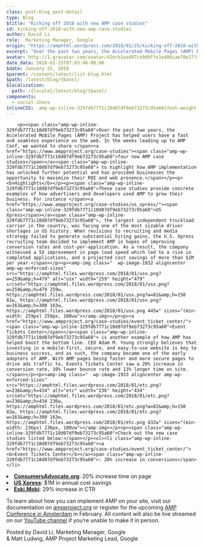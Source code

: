 ```yaml
---
class: post-blog post-detail
type: Blog
$title: "Kicking off 2018 with new AMP case studies"
id: kicking-off-2018-with-new-amp-case-studies
author: David Li
role:  Marketing Manager, Google
origin: "https://amphtml.wordpress.com/2018/01/25/kicking-off-2018-with-new-amp-case-studies/amp/"
excerpt: "Over the past two years, the Accelerated Mobile Pages (AMP) Project has helped users have a fast and seamless experience on the web. In the weeks leading up to AMP Conf, we wanted to share four new AMP case studies to highlight how AMP implementation has unlocked further potential and has provided businesses the opportunity [&#8230;]"
avatar: http://1.gravatar.com/avatar/42ecb1ea497ca9d0ffe1e406cae70e27?s=96&d=identicon&r=G
date_data: 2018-01-25T07:03:46-08:00
$date: January 25, 2018
$parent: /content/latest/list-blog.html
$path: /latest/blog/{base}/
$localization:
  path: /{locale}/latest/blog/{base}/
components:
  - social-share
inlineCSS: .amp-wp-inline-329fdb7771c10d07df9eb73273c95a60{font-weight:400;}
---
```


<div class="amp-wp-article-content">

		<p><span class="amp-wp-inline-329fdb7771c10d07df9eb73273c95a60">Over the past two years, the Accelerated Mobile Pages (AMP) Project has helped users have a fast and seamless experience on the web. In the weeks leading up to AMP Conf, we wanted to share </span><a href="https://www.ampproject.org/case-studies"><span class="amp-wp-inline-329fdb7771c10d07df9eb73273c95a60">four new AMP case studies</span></a><span class="amp-wp-inline-329fdb7771c10d07df9eb73273c95a60"> to highlight how AMP implementation has unlocked further potential and has provided businesses the opportunity to maximize their ROI and web presence.</span></p><p><b>Highlights</b></p><p><span class="amp-wp-inline-329fdb7771c10d07df9eb73273c95a60">These case studies provide concrete examples of how advertisers and developers used AMP to grow their business. For instance </span><a href="https://www.ampproject.org/case-studies/us_xpress/"><span class="amp-wp-inline-329fdb7771c10d07df9eb73273c95a60">US Xpress</span></a><span class="amp-wp-inline-329fdb7771c10d07df9eb73273c95a60">, the largest independent truckload carrier in the country, was facing one of the most sizable driver shortages in US history. When revisions to recruiting and media strategy failed to generate substantial hiring gains, the U.S. Xpress recruiting team decided to implement AMP in hopes of improving conversion rates and cost-per-application. As a result, the company witnessed a 5X improvement in page load speed which led to a rise in completed applications, and a projected cost savings of more than $1M per year.</span></p><p><amp-img class="  wp-image-1932 aligncenter amp-wp-enforced-sizes" src="https://amphtml.files.wordpress.com/2018/01/usx.png?w=259&amp;h=479" alt="usx" width="259" height="479" srcset="https://amphtml.files.wordpress.com/2018/01/usx.png?w=259&amp;h=479 259w, https://amphtml.files.wordpress.com/2018/01/usx.png?w=81&amp;h=150 81w, https://amphtml.files.wordpress.com/2018/01/usx.png?w=163&amp;h=300 163w, https://amphtml.files.wordpress.com/2018/01/usx.png 445w" sizes="(min-width: 259px) 259px, 100vw"></amp-img></p><p><a href="https://www.ampproject.org/case-studies/event_ticket_center/"><span class="amp-wp-inline-329fdb7771c10d07df9eb73273c95a60">Event Tickets Center</span></a><span class="amp-wp-inline-329fdb7771c10d07df9eb73273c95a60"> is another example of how AMP has helped boost the bottom line. CEO Adam M. Young strongly believes that investing in a mobile-first, secure, and easy-to-use website is key to business success, and as such, the company became one of the early adopters of AMP. With AMP pages being faster and more secure pages to drive ads traffic to, Events Tickets Center saw a 20% increase in conversion rate, 10% lower bounce rate and 13% longer time on site.</span></p><p><amp-img class="  wp-image-1933 aligncenter amp-wp-enforced-sizes" src="https://amphtml.files.wordpress.com/2018/01/etc.png?w=236&amp;h=434" alt="etc" width="236" height="434" srcset="https://amphtml.files.wordpress.com/2018/01/etc.png?w=236&amp;h=434 236w, https://amphtml.files.wordpress.com/2018/01/etc.png?w=82&amp;h=150 82w, https://amphtml.files.wordpress.com/2018/01/etc.png?w=163&amp;h=300 163w, https://amphtml.files.wordpress.com/2018/01/etc.png 432w" sizes="(min-width: 236px) 236px, 100vw"></amp-img></p><p><span class="amp-wp-inline-329fdb7771c10d07df9eb73273c95a60">Check out the new case studies listed below:</span></p><ul><li class="amp-wp-inline-329fdb7771c10d07df9eb73273c95a60"><a href="https://www.ampproject.org/case-studies/event_ticket_center/"><b>Event Tickets Center</b></a><span class="amp-wp-inline-329fdb7771c10d07df9eb73273c95a60">: 20% increase in conversions</span></li>
<li class="amp-wp-inline-329fdb7771c10d07df9eb73273c95a60"><a href="https://www.ampproject.org/case-studies/consumers_advocate/"><b>ConsumersAdvocate.org</b></a><span class="amp-wp-inline-329fdb7771c10d07df9eb73273c95a60">: 20% increase time on page</span></li>
<li class="amp-wp-inline-329fdb7771c10d07df9eb73273c95a60"><a href="https://www.ampproject.org/case-studies/us_xpress/"><b>US Xpress</b></a><span class="amp-wp-inline-329fdb7771c10d07df9eb73273c95a60">: $1M in annual cost savings</span></li>
<li class="amp-wp-inline-329fdb7771c10d07df9eb73273c95a60"><a href="https://www.ampproject.org/case-studies/eski_mobi/"><b>Eski.Mobi</b></a><span class="amp-wp-inline-329fdb7771c10d07df9eb73273c95a60">: 29% increase in CTR</span></li>
</ul><p><span class="amp-wp-inline-329fdb7771c10d07df9eb73273c95a60">To learn about how you can implement AMP on your site, visit our documentation on </span><a href="http://ampproject.org"><span class="amp-wp-inline-329fdb7771c10d07df9eb73273c95a60">ampproject.org</span></a><span class="amp-wp-inline-329fdb7771c10d07df9eb73273c95a60"> or register for the upcoming </span><a href="http://ampproject.org/amp-conf"><span class="amp-wp-inline-329fdb7771c10d07df9eb73273c95a60">AMP Conference in Amsterdam</span></a><span class="amp-wp-inline-329fdb7771c10d07df9eb73273c95a60"> in February. All content will also be live streamed on our </span><a href="https://www.youtube.com/channel/UCXPBsjgKKG2HqsKBhWA4uQw"><span class="amp-wp-inline-329fdb7771c10d07df9eb73273c95a60">YouTube channel</span></a><span class="amp-wp-inline-329fdb7771c10d07df9eb73273c95a60"> if you’re unable to make it in person.</span></p><p>Posted by David Li, Marketing Manager, Google<br/>
&amp; Matt Ludwig, AMP Project Marketing Lead, Google</p>	</div>

	

</div>

